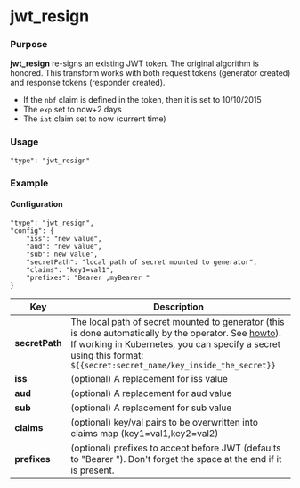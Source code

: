# jwt_resign

### Purpose

**jwt_resign** re-signs an existing JWT token. The original algorithm is honored. This transform works with both request tokens (generator created) and response tokens (responder created).

* If the `nbf` claim is defined in the token, then it is set to 10/10/2015
* The `exp` set to now+2 days
* The `iat` claim set to now (current time)

### Usage

```
"type": "jwt_resign"
```

### Example

#### Configuration

```
"type": "jwt_resign",
"config": {
    "iss": "new value",
    "aud": "new value",
    "sub": new value",
    "secretPath": "local path of secret mounted to generator",
    "claims": "key1=val1",
    "prefixes": "Bearer ,myBearer "
}
```

| Key                | Description                                                                                                                                                                                           |
| ------------------ | ----------------------------------------------------------------------------------------------------------------------------------------------------------------------------------------------------- |
| **secretPath**     | The local path of secret mounted to generator (this is done automatically by the operator. See [howto](/guides/replay/mocks/resign-jwt-mocks.md)). If working in Kubernetes, you can specify a secret using this format: `${{secret:secret_name/key_inside_the_secret}}`
| **iss**            | (optional) A replacement for iss value
| **aud**            | (optional) A replacement for aud value
| **sub**            | (optional) A replacement for sub value
| **claims**         | (optional) key/val pairs to be overwritten into claims map (key1=val1,key2=val2)
| **prefixes**       | (optional) prefixes to accept before JWT (defaults to "Bearer "). Don't forget the space at the end if it is present.
